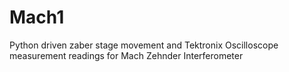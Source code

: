 Mach1
=====

Python driven zaber stage movement and Tektronix Oscilloscope measurement readings for Mach Zehnder Interferometer
